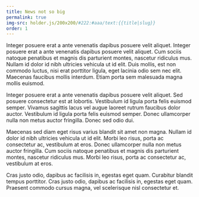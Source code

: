 ```yaml
---
title: News not so big
permalink: true
img-src: holder.js/200x200/#222:#aaa/text:{{title|slug}}
order: 1
---
```


Integer posuere erat a ante venenatis dapibus posuere velit aliquet. Integer posuere erat a ante venenatis dapibus posuere velit aliquet. Cum sociis natoque penatibus et magnis dis parturient montes, nascetur ridiculus mus. Nullam id dolor id nibh ultricies vehicula ut id elit. Duis mollis, est non commodo luctus, nisi erat porttitor ligula, eget lacinia odio sem nec elit. Maecenas faucibus mollis interdum. Etiam porta sem malesuada magna mollis euismod.Integer posuere erat a ante venenatis dapibus posuere velit aliquet. Sed posuere consectetur est at lobortis. Vestibulum id ligula porta felis euismod semper. Vivamus sagittis lacus vel augue laoreet rutrum faucibus dolor auctor. Vestibulum id ligula porta felis euismod semper. Donec ullamcorper nulla non metus auctor fringilla. Donec sed odio dui.Maecenas sed diam eget risus varius blandit sit amet non magna. Nullam id dolor id nibh ultricies vehicula ut id elit. Morbi leo risus, porta ac consectetur ac, vestibulum at eros. Donec ullamcorper nulla non metus auctor fringilla. Cum sociis natoque penatibus et magnis dis parturient montes, nascetur ridiculus mus. Morbi leo risus, porta ac consectetur ac, vestibulum at eros.Cras justo odio, dapibus ac facilisis in, egestas eget quam. Curabitur blandit tempus porttitor. Cras justo odio, dapibus ac facilisis in, egestas eget quam. Praesent commodo cursus magna, vel scelerisque nisl consectetur et.
